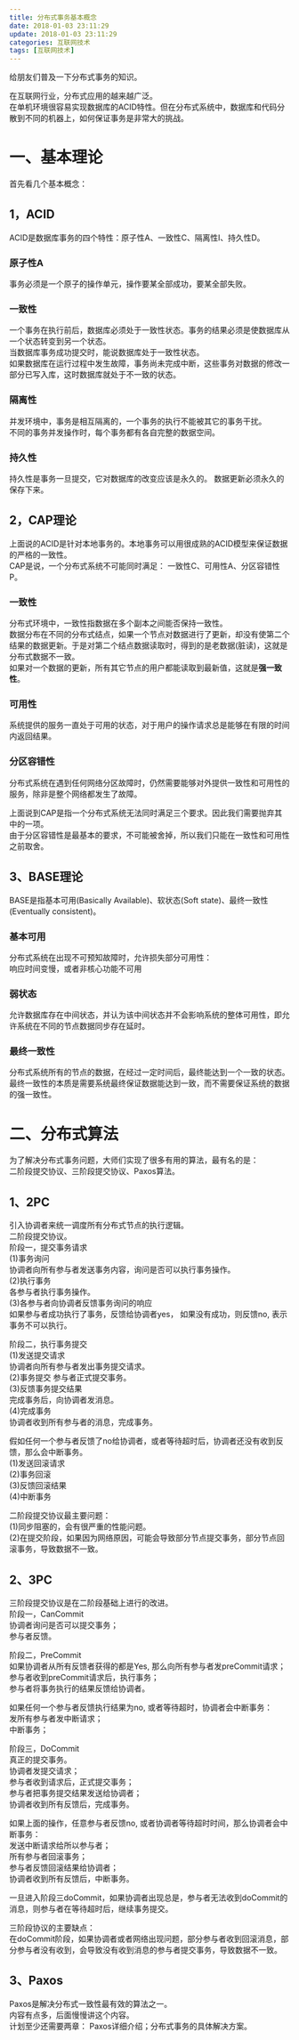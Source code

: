 ```yaml
---
title: 分布式事务基本概念
date: 2018-01-03 23:11:29
update: 2018-01-03 23:11:29
categories: 互联网技术
tags: [互联网技术]
---
```

给朋友们普及一下分布式事务的知识。  

在互联网行业，分布式应用的越来越广泛。  
在单机环境很容易实现数据库的ACID特性。但在分布式系统中，数据库和代码分散到不同的机器上，如何保证事务是非常大的挑战。  
# 一、基本理论
首先看几个基本概念：
## 1，ACID
ACID是数据库事务的四个特性：原子性A、一致性C、隔离性I、持久性D。  

### 原子性A
事务必须是一个原子的操作单元，操作要某全部成功，要某全部失败。  

### 一致性
一个事务在执行前后，数据库必须处于一致性状态。事务的结果必须是使数据库从一个状态转变到另一个状态。  
当数据库事务成功提交时，能说数据库处于一致性状态。  
如果数据库在运行过程中发生故障，事务尚未完成中断，这些事务对数据的修改一部分已写入库，这时数据库就处于不一致的状态。  
### 隔离性
并发环境中，事务是相互隔离的，一个事务的执行不能被其它的事务干扰。  
不同的事务并发操作时，每个事务都有各自完整的数据空间。  

### 持久性
持久性是事务一旦提交，它对数据库的改变应该是永久的。 数据更新必须永久的保存下来。  

## 2，CAP理论
上面说的ACID是针对本地事务的。本地事务可以用很成熟的ACID模型来保证数据的严格的一致性。  
CAP是说，一个分布式系统不可能同时满足： 一致性C、可用性A、分区容错性P。  
### 一致性
分布式环境中，一致性指数据在多个副本之间能否保持一致性。  
数据分布在不同的分布式结点，如果一个节点对数据进行了更新，却没有使第二个结果的数据更新。于是对第二个结点数据读取时，得到的是老数据(脏读)，这就是分布式数据不一致。  
如果对一个数据的更新，所有其它节点的用户都能读取到最新值，这就是**强一致性**。  

### 可用性
系统提供的服务一直处于可用的状态，对于用户的操作请求总是能够在有限的时间内返回结果。  

### 分区容错性
分布式系统在遇到任何网络分区故障时，仍然需要能够对外提供一致性和可用性的服务，除非是整个网络都发生了故障。  

上面说到CAP是指一个分布式系统无法同时满足三个要求。因此我们需要抛弃其中的一项。  
由于分区容错性是最基本的要求，不可能被舍掉，所以我们只能在一致性和可用性之前取舍。  

## 3、BASE理论
BASE是指基本可用(Basically Available)、软状态(Soft state)、最终一致性(Eventually consistent)。  
### 基本可用
分布式系统在出现不可预知故障时，允许损失部分可用性：  
响应时间变慢，或者非核心功能不可用

### 弱状态
允许数据库存在中间状态，并认为该中间状态并不会影响系统的整体可用性，即允许系统在不同的节点数据同步存在延时。

### 最终一致性
分布式系统所有的节点的数据，在经过一定时间后，最终能达到一个一致的状态。  
最终一致性的本质是需要系统最终保证数据能达到一致，而不需要保证系统的数据的强一致性。  

# 二、分布式算法
为了解决分布式事务问题，大师们实现了很多有用的算法，最有名的是：  
二阶段提交协议、三阶段提交协议、Paxos算法。

## 1、2PC
引入协调者来统一调度所有分布式节点的执行逻辑。  
二阶段提交协议。  
阶段一，提交事务请求  
(1)事务询问  
协调者向所有参与者发送事务内容，询问是否可以执行事务操作。  
(2)执行事务  
各参与者执行事务操作。  
(3)各参与者向协调者反馈事务询问的响应  
如果参与者成功执行了事务，反馈给协调者yes， 如果没有成功，则反馈no, 表示事务不可以执行。 

阶段二，执行事务提交  
(1)发送提交请求  
协调者向所有参与者发出事务提交请求。  
(2)事务提交
参与者正式提交事务。  
(3)反馈事务提交结果  
 完成事务后，向协调者发消息。  
(4)完成事务  
协调者收到所有参与者的消息，完成事务。  
  

假如任何一个参与者反馈了no给协调者，或者等待超时后，协调者还没有收到反馈，那么会中断事务。  
(1)发送回滚请求  
(2)事务回滚  
(3)反馈回滚结果  
(4)中断事务  

二阶段提交协议最主要问题：  
(1)同步阻塞的，会有很严重的性能问题。  
(2)在提交阶段，如果因为网络原因，可能会导致部分节点提交事务，部分节点回滚事务，导致数据不一致。  

## 2、3PC
三阶段提交协议是在二阶段基础上进行的改进。  
阶段一，CanCommit  
协调者询问是否可以提交事务；  
参与者反馈。  

阶段二，PreCommit  
如果协调者从所有反馈者获得的都是Yes, 那么向所有参与者发preCommit请求；  
参与者收到preCommit请求后，执行事务；  
参与者将事务执行的结果反馈给协调者。  
  
如果任何一个参与者反馈执行结果为no, 或者等待超时，协调者会中断事务：  
发所有参与者发中断请求；  
中断事务；  

阶段三，DoCommit  
真正的提交事务。  
协调者发提交请求；  
参与者收到请求后，正式提交事务；  
参与者把事务提交结果发送给协调者；  
协调者收到所有反馈后，完成事务。  
  
如果上面的操作，任意参与者反馈no, 或者协调者等待超时时间，那么协调者会中断事务：  
发送中断请求给所以参与者；  
所有参与者回滚事务；  
参与者反馈回滚结果给协调者；  
协调者收到所有反馈后，中断事务。  

一旦进入阶段三doCommit，如果协调者出现总是，参与者无法收到doCommit的消息，则参与者在等待超时后，继续事务提交。  
  
三阶段协议的主要缺点：  
在doCommit阶段，如果协调者或者网络出现问题，部分参与者收到回滚消息，部分参与者没有收到，会导致没有收到消息的参与者提交事务，导致数据不一致。  

## 3、Paxos
Paxos是解决分布式一致性最有效的算法之一。  
内容有点多，后面慢慢讲这个内容。  
计划至少还需要两章： Paxos详细介绍；分布式事务的具体解决方案。  
